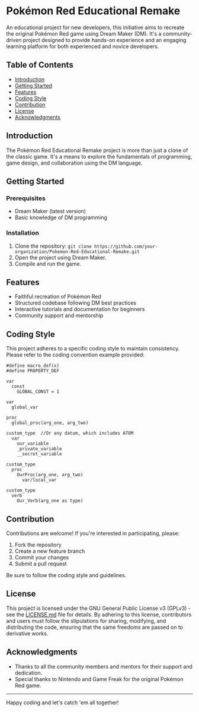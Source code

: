 # Pokémon Red Educational Remake

An educational project for new developers, this initiative aims to recreate the original Pokémon Red game using Dream Maker (DM). It's a community-driven project designed to provide hands-on experience and an engaging learning platform for both experienced and novice developers.

## Table of Contents
- [Introduction](#introduction)
- [Getting Started](#getting-started)
- [Features](#features)
- [Coding Style](#coding-style)
- [Contribution](#contribution)
- [License](#license)
- [Acknowledgments](#acknowledgments)

## Introduction

The Pokémon Red Educational Remake project is more than just a clone of the classic game. It's a means to explore the fundamentals of programming, game design, and collaboration using the DM language.

## Getting Started

### Prerequisites

- Dream Maker (latest version)
- Basic knowledge of DM programming

### Installation

1. Clone the repository: `git clone https://github.com/your-organization/Pokemon-Red-Educational-Remake.git`
2. Open the project using Dream Maker.
3. Compile and run the game.

## Features

- Faithful recreation of Pokémon Red
- Structured codebase following DM best practices
- Interactive tutorials and documentation for beginners
- Community support and mentorship

## Coding Style

This project adheres to a specific coding style to maintain consistency. Please refer to the coding convention example provided:
```dm
#define macro_def(x)
#define PROPERTY_DEF

var
  const
    GLOBAL_CONST = 1

var
  global_var

proc
  global_proc(arg_one, arg_two)

custom_type  //Or any datum, which includes ATOM
  var
    our_variable
    _private_variable
    __secret_variable

custom_type
  proc
    OurProc(arg_one, arg_two)
      var/local_var

custom_type
  verb
    Our_Verb(arg_one as type)
```

## Contribution

Contributions are welcome! If you're interested in participating, please:

1. Fork the repository
2. Create a new feature branch
3. Commit your changes
4. Submit a pull request

Be sure to follow the coding style and guidelines.

## License

This project is licensed under the GNU General Public License v3 (GPLv3) - see the [LICENSE.md](LICENSE.md) file for details. By adhering to this license, contributors and users must follow the stipulations for sharing, modifying, and distributing the code, ensuring that the same freedoms are passed on to derivative works.

## Acknowledgments

- Thanks to all the community members and mentors for their support and dedication.
- Special thanks to Nintendo and Game Freak for the original Pokémon Red game.

---

Happy coding and let's catch 'em all together!
